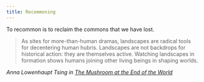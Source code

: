 ```yaml
---
title: Recommoning
---
```

To recommon is to reclaim the commons that we have lost.

> As sites for more-than-human dramas, landscapes are radical tools for decentering human hubris. Landscapes are not backdrops for historical action: they are themselves active. Watching landscapes in formation shows humans joining other living beings in shaping worlds.

<cite>Anna Lowenhaupt Tsing in <a href="https://en.wikipedia.org/wiki/The_Mushroom_at_the_End_of_the_World">The Mushroom at the End of the World</a></cite> 

